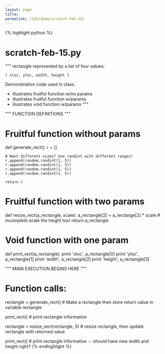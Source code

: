 ```yaml
---
layout: page
title: 
permalink: /145/demo/scratch-feb-15/
---
```


{% highlight python %}
# scratch-feb-15.py

"""
rectangle represented by a list of four values:
	
	[ xloc, yloc, width, height ]

Demonstration code used in class.

- illustrates fruitful function w/no params
- illustrates fruitful function w/params
- illustrates void function w/params
"""

""" FUNCTION DEFINITIONS """

# Fruitful function without params
def generate_rect():
	r = []

	# Want different sizes? Use randint with different ranges!
	r.append(random.randint(1, 5))
	r.append(random.randint(1, 5))
	r.append(random.randint(1, 5))
	r.append(random.randint(1, 5))

	return r

# Fruitful function with two params
def resize_rect(a_rectangle, scale):
	a_rectangle[2] = a_rectange[2] * scale
	# incomplete scale the height too!
	return a_rectangle

# Void function with one param
def print_rect(a_rectangle):
	print 'xloc', a_rectangle[0]
	print 'yloc', a_rectangle[1]
	print 'width', a_rectangle[2]
	print 'height', a_rectangle[3]



""" MAIN EXECUTION BEGINS HERE """


# Function calls:
rectangle = generate_rect() # Make a rectangle then store return value in variable rectangle

print_rect() # print rectangle information

rectangle = resize_rect(rectangle, 5) # resize rectangle, then update rectangle with returned value

print_rect() # print rectangle information -- should have new width and height right?
{% endhighlight %}








